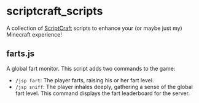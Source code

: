 # scriptcraft_scripts

A collection of [ScriptCraft](https://github.com/walterhiggins/ScriptCraft/)
scripts to enhance your (or maybe just my) Minecraft experience!

## farts.js
A global fart monitor. This script adds two commands to the game:

+ `/jsp fart`: The player farts, raising his or her fart level.
+ `/jsp sniff`: The player inhales deeply, gathering a sense of the global fart 
  level. This command displays the fart leaderboard for the server.
